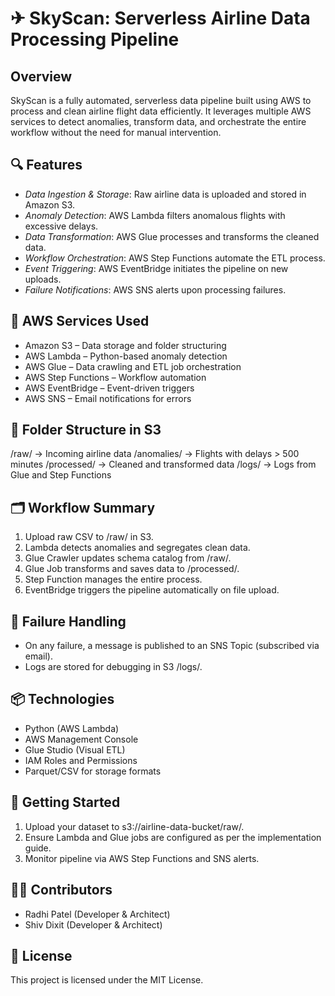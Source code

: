 # ✈ SkyScan: Serverless Airline Data Processing Pipeline

## Overview

SkyScan is a fully automated, serverless data pipeline built using AWS to process and clean airline flight data efficiently. It leverages multiple AWS services to detect anomalies, transform data, and orchestrate the entire workflow without the need for manual intervention.

## 🔍 Features

- *Data Ingestion & Storage*: Raw airline data is uploaded and stored in Amazon S3.
- *Anomaly Detection*: AWS Lambda filters anomalous flights with excessive delays.
- *Data Transformation*: AWS Glue processes and transforms the cleaned data.
- *Workflow Orchestration*: AWS Step Functions automate the ETL process.
- *Event Triggering*: AWS EventBridge initiates the pipeline on new uploads.
- *Failure Notifications*: AWS SNS alerts upon processing failures.

## 🧰 AWS Services Used

- Amazon S3 – Data storage and folder structuring
- AWS Lambda – Python-based anomaly detection
- AWS Glue – Data crawling and ETL job orchestration
- AWS Step Functions – Workflow automation
- AWS EventBridge – Event-driven triggers
- AWS SNS – Email notifications for errors

## 🧱 Folder Structure in S3
/raw/ → Incoming airline data
/anomalies/ → Flights with delays > 500 minutes
/processed/ → Cleaned and transformed data
/logs/ → Logs from Glue and Step Functions

## 🗂 Workflow Summary

1. Upload raw CSV to /raw/ in S3.
2. Lambda detects anomalies and segregates clean data.
3. Glue Crawler updates schema catalog from /raw/.
4. Glue Job transforms and saves data to /processed/.
5. Step Function manages the entire process.
6. EventBridge triggers the pipeline automatically on file upload.

## 📣 Failure Handling

- On any failure, a message is published to an SNS Topic (subscribed via email).
- Logs are stored for debugging in S3 /logs/.

## 📦 Technologies

- Python (AWS Lambda)
- AWS Management Console
- Glue Studio (Visual ETL)
- IAM Roles and Permissions
- Parquet/CSV for storage formats

## 🚀 Getting Started

1. Upload your dataset to s3://airline-data-bucket/raw/.
2. Ensure Lambda and Glue jobs are configured as per the implementation guide.
3. Monitor pipeline via AWS Step Functions and SNS alerts.

## 🧑‍💻 Contributors
- Radhi Patel (Developer & Architect)
- Shiv Dixit (Developer & Architect)

## 📝 License

This project is licensed under the MIT License.
